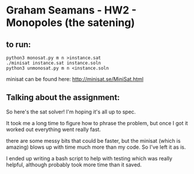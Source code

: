 # Graham Seamans - HW2 - Monopoles (the satening)

## to run:

```
python3 monosat.py m n >instance.sat
./minisat instance.sat instance.soln
python3 unmonosat.py m n <instance.soln
```

minisat can be found here: http://minisat.se/MiniSat.html

## Talking about the assignment:

So here's the sat solver!
I'm hoping it's all up to spec.

It took me a long time to figure how to phrase the problem, but
once I got it worked out everything went really fast.

there are some messy bits that could be faster, but the minisat (which is amazing) blows up with time much more than my code. So I've left it as is.

I ended up writing a bash script to help with testing which was
really helpful, although probably took more time than it saved.


